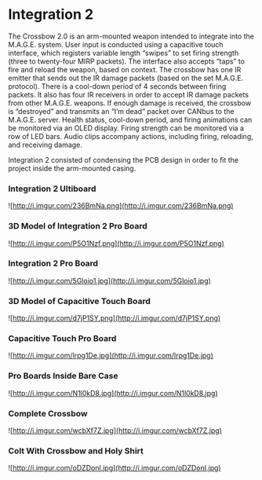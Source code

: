 # Integration 2 #



The Crossbow 2.0 is an arm-mounted weapon intended to integrate into the M.A.G.E. system.  User input is conducted using a capacitive touch interface, which registers variable length “swipes” to set firing strength (three to twenty-four MIRP packets).  The interface also accepts “taps” to fire and reload the weapon, based on context.  The crossbow has one IR emitter that sends out the IR damage packets (based on the set M.A.G.E. protocol). There is a cool-down period of 4 seconds between firing packets.  It also has four IR receivers in order to accept IR damage packets from other M.A.G.E. weapons.   If enough damage is received, the crossbow is “destroyed” and transmits an “I’m dead” packet over CANbus to the M.A.G.E. server.  Health status, cool-down period, and firing animations can be monitored via an OLED display.  Firing strength can be monitored via a row of LED bars.  Audio clips accompany actions, including firing, reloading, and receiving damage.


Integration 2 consisted of condensing the PCB design in order to fit the project inside the arm-mounted casing.


### Integration 2 Ultiboard ###

![http://i.imgur.com/236BmNa.png](http://i.imgur.com/236BmNa.png)


### 3D Model of Integration 2 Pro Board ###

![http://i.imgur.com/P5O1Nzf.png](http://i.imgur.com/P5O1Nzf.png)

### Integration 2 Pro Board ###

![http://i.imgur.com/5Gloio1.jpg](http://i.imgur.com/5Gloio1.jpg)

### 3D Model of Capacitive Touch Board ###

![http://i.imgur.com/d7jP1SY.png](http://i.imgur.com/d7jP1SY.png)

### Capacitive Touch Pro Board ###

![http://i.imgur.com/lrpg1De.jpg](http://i.imgur.com/lrpg1De.jpg)

### Pro Boards Inside Bare Case ###

![http://i.imgur.com/N1l0kD8.jpg](http://i.imgur.com/N1l0kD8.jpg)

### Complete Crossbow ###

![http://i.imgur.com/wcbXf7Z.jpg](http://i.imgur.com/wcbXf7Z.jpg)

### Colt With Crossbow and Holy Shirt ###

![http://i.imgur.com/oDZDonI.jpg](http://i.imgur.com/oDZDonI.jpg)